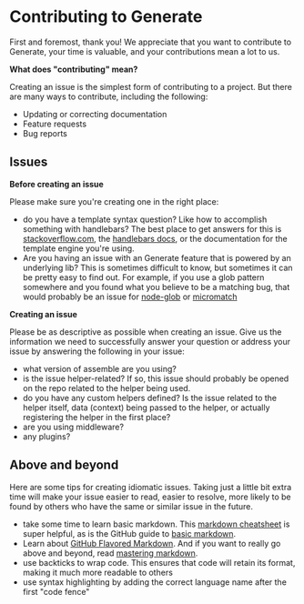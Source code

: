 # Contributing to Generate

First and foremost, thank you! We appreciate that you want to contribute to Generate, your time is valuable, and your contributions mean a lot to us.

**What does "contributing" mean?**

Creating an issue is the simplest form of contributing to a project. But there are many ways to contribute, including the following:

- Updating or correcting documentation
- Feature requests
- Bug reports

## Issues

**Before creating an issue**

Please make sure you're creating one in the right place:

- do you have a template syntax question? Like how to accomplish something with handlebars? The best place to get answers for this is [stackoverflow.com](https://github.com/stackoverflow.com), the [handlebars docs](handlebarsjs.com), or the documentation for the template engine you're using.
- Are you having an issue with an Generate feature that is powered by an underlying lib? This is sometimes difficult to know, but sometimes it can be pretty easy to find out. For example, if you use a glob pattern somewhere and you found what you believe to be a matching bug, that would probably be an issue for [node-glob][] or [micromatch][]

**Creating an issue**

Please be as descriptive as possible when creating an issue. Give us the information we need to successfully answer your question or address your issue by answering the following in your issue:

- what version of assemble are you using?
- is the issue helper-related? If so, this issue should probably be opened on the repo related to the helper being used.
- do you have any custom helpers defined? Is the issue related to the helper itself, data (context) being passed to the helper, or actually registering the helper in the first place?
- are you using middleware?
- any plugins?


## Above and beyond

Here are some tips for creating idiomatic issues. Taking just a little bit extra time will make your issue easier to read, easier to resolve, more likely to be found by others who have the same or similar issue in the future.

- take some time to learn basic markdown. This [markdown cheatsheet](https://gist.github.com/jonschlinkert/5854601) is super helpful, as is the GitHub guide to [basic markdown](https://help.github.com/articles/markdown-basics/).
- Learn about [GitHub Flavored Markdown](https://help.github.com/articles/github-flavored-markdown/). And if you want to really go above and beyond, read [mastering markdown](https://guides.github.com/features/mastering-markdown/).
- use backticks to wrap code. This ensures that code will retain its format, making it much more readable to others
- use syntax highlighting by adding the correct language name after the first "code fence"

[node-glob]: https://github.com/isaacs/node-glob
[micromatch]: https://github.com/jonschlinkert/micromatch